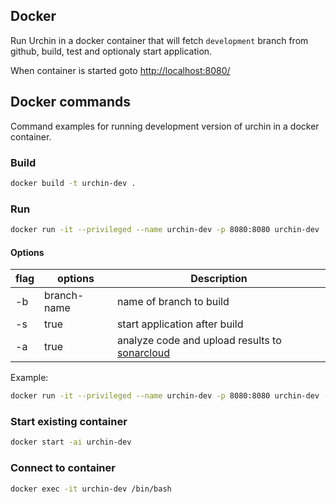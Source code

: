 ## Docker

Run Urchin in a docker container that will fetch `development` branch from github, build, test and optionaly start application. 

When container is started goto <http://localhost:8080/>

## Docker commands

Command examples for running development version of urchin in a docker container.

### Build
```bash
docker build -t urchin-dev .
```
### Run

```bash
docker run -it --privileged --name urchin-dev -p 8080:8080 urchin-dev
```
#### Options

|flag|options|Description|
| --- | --- | --- |
| -b | branch-name | name of branch to build |
| -s | true | start application after build |
| -a | true | analyze code and upload results to [sonarcloud](https://sonarcloud.io/dashboard?id=urchin%3Aurchin) |

Example:

```bash
docker run -it --privileged --name urchin-dev -p 8080:8080 urchin-dev -b travis -s true
```

### Start existing container
```bash
docker start -ai urchin-dev
```

### Connect to container
```bash
docker exec -it urchin-dev /bin/bash
```
